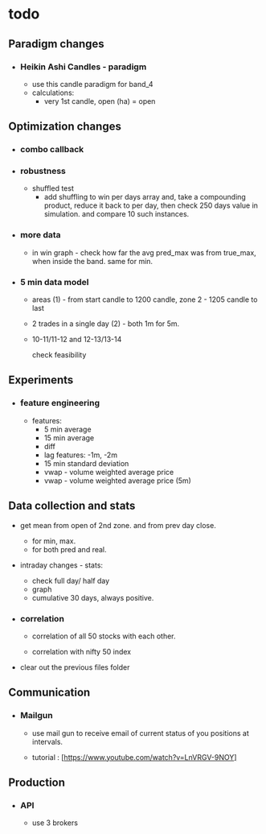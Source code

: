 # todo

## Paradigm changes

- ### Heikin Ashi Candles - paradigm

  - use this candle paradigm for band_4
  - calculations:
    - very 1st candle, open (ha) = open

## Optimization changes

- ### combo callback

- ### robustness

  - shuffled test
    - add shuffling to win per days array and, take a compounding product, reduce it back to per day, then check 250 days value in simulation. and compare 10 such instances.

- ### more data

  - in win graph - check how far the avg pred_max was from true_max, when inside the band. same for min.

- ### 5 min data model

  - areas (1) - from start candle to 1200 candle, zone 2 - 1205 candle to last
  - 2 trades in a single day (2) - both 1m for 5m.
  - 10-11/11-12 and 12-13/13-14

     check feasibility

## Experiments

- ### feature engineering

  - features:
    - 5 min average
    - 15 min average
    - diff
    - lag features: -1m, -2m
    - 15 min standard deviation
    - vwap - volume weighted average price
    - vwap - volume weighted average price (5m)

## Data collection and stats

- get mean from open of 2nd zone. and from prev day close.
  - for min, max.
  - for both pred and real.

- intraday changes - stats:
  - check full day/ half day
  - graph
  - cumulative 30 days, always positive.

- ### correlation

  - correlation of all 50 stocks with each other.

  - correlation with nifty 50 index

- clear out the previous files folder

## Communication

- ### Mailgun

  - use mail gun to receive email of current status of you positions at intervals.

  - tutorial : [https://www.youtube.com/watch?v=LnVRGV-9NOY]

## Production

- ### API

  - use 3 brokers
